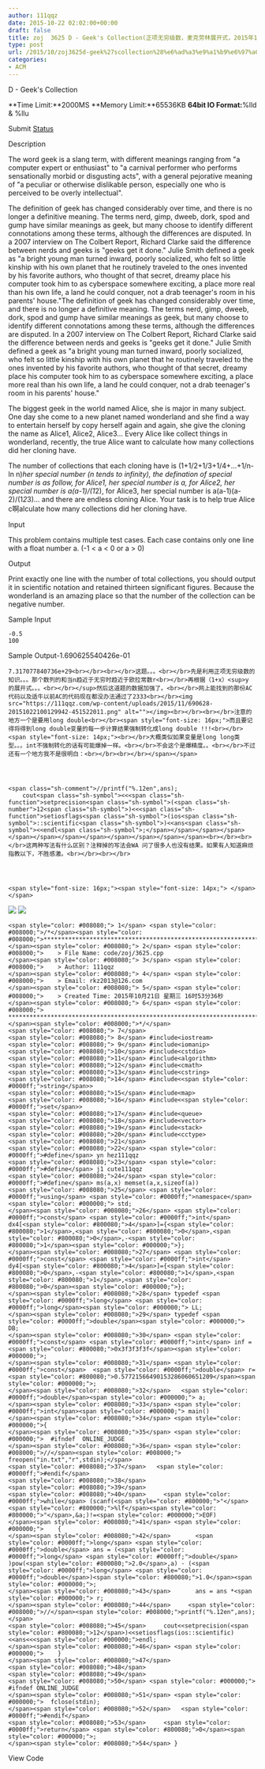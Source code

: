 ```yaml
---
author: 111qqz
date: 2015-10-22 02:02:00+00:00
draft: false
title: zoj  3625 D - Geek's Collection(正项无穷级数，麦克劳林展开式，2015年10月AC)
type: post
url: /2015/10/zoj3625d-geek%27scollection%28%e6%ad%a3%e9%a1%b9%e6%97%a0%e7%a9%b7%e7%ba%a7%e6%95%b0%ef%bc%8c%e9%ba%a6%e5%85%8b%e5%8a%b3%e6%9e%97%e5%b1%95%e5%bc%80%e5%bc%8f%ef%bc%8c2015%e5%b9%b410%e6%9c%88ac%29/
categories:
- ACM
---
```





D - Geek's Collection


**Time Limit:**2000MS **Memory Limit:**65536KB **64bit IO Format:**%lld & %llu


Submit [Status](http://acm.hust.edu.cn/vjudge/contest/view.action?cid=95597#status//D/0)













Description







The word geek is a slang term, with different meanings ranging from "a computer expert or enthusiast" to "a carnival performer who performs sensationally morbid or disgusting acts", with a general pejorative meaning of "a peculiar or otherwise dislikable person, especially one who is perceived to be overly intellectual".




The definition of geek has changed considerably over time, and there is no longer a definitive meaning. The terms nerd, gimp, dweeb, dork, spod and gump have similar meanings as geek, but many choose to identify different connotations among these terms, although the differences are disputed. In a 2007 interview on The Colbert Report, Richard Clarke said the difference between nerds and geeks is "geeks get it done." Julie Smith defined a geek as "a bright young man turned inward, poorly socialized, who felt so little kinship with his own planet that he routinely traveled to the ones invented by his favorite authors, who thought of that secret, dreamy place his computer took him to as cyberspace somewhere exciting, a place more real than his own life, a land he could conquer, not a drab teenager's room in his parents' house."The definition of geek has changed considerably over time, and there is no longer a definitive meaning. The terms nerd, gimp, dweeb, dork, spod and gump have similar meanings as geek, but many choose to identify different connotations among these terms, although the differences are disputed. In a 2007 interview on The Colbert Report, Richard Clarke said the difference between nerds and geeks is "geeks get it done." Julie Smith defined a geek as "a bright young man turned inward, poorly socialized, who felt so little kinship with his own planet that he routinely traveled to the ones invented by his favorite authors, who thought of that secret, dreamy place his computer took him to as cyberspace somewhere exciting, a place more real than his own life, a land he could conquer, not a drab teenager's room in his parents' house."




The biggest geek in the world named Alice, she is major in many subject. One day she come to a new planet named wonderland and she find a way to entertain herself by copy herself again and again, she give the cloning the name as Alice1, Alice2, Alice3... Every Alice like collect things in wonderland, recently, the true Alice want to calculate how many collections did her cloning have.




The number of collections that each cloning have is (1+1/2+1/3+1/4+...+1/n-ln n)*her special number (n tends to infinity), the defination of special number is as follow, for Alice1, her special number is a, for Alice2, her special number is a(a-1)/(1*2), for Alice3, her special number is a(a-1)(a-2)/(1*2*3)... and there are endless cloning Alice. Your task is to help true Alice c啊alculate how many collections did her cloning have.













Input







This problem contains multiple test cases. Each case contains only one line with a float number a. (-1 < a < 0 or a > 0)













Output







Print exactly one line with the number of total collections, you should output it in scientific notation and retained thirteen significant figures. Because the wonderland is an amazing place so that the number of the collection can be negative number.













Sample Input






    
    -0.5
    100
    













Sample Output-1.690625540426e-01






    
    7.317077840736e+29<br></br><br></br>这题。。。<br></br>先是利用正项无穷级数的知识。。。那个数列的和当n趋近于无穷时趋近于欧拉常数r<br></br>再根据（1+x）<sup>y   的展开式。。。<br></br></sup>然后这道题的数据加强了。<br></br>网上能找到的那份AC代码以及适牛以前AC的代码现在都没办法通过了2333<br></br><img src="https://111qqz.com/wp-content/uploads/2015/11/690628-20151022100129942-451522011.png" alt=""></img><br></br><br></br>注意的地方一个是要用long double<br></br><span style="font-size: 16px;">而且要记得将得到long double变量的每一步计算结果强制转化成long double !!!<br></br><span style="font-size: 14px;"><br></br>大概类似如果变量是long long类型。。。int不强制转化的话有可能爆掉一样。<br></br>不会这个是爆精度。。<br></br>不过还有一个地方我不是很明白：<br></br><br></br></span></span>



    
    <span class="sh-comment">//printf("%.12en",ans);
    	cout<span class="sh-symbol"><<<span class="sh-function">setprecision<span class="sh-symbol">(<span class="sh-number">12<span class="sh-symbol">)<<<span class="sh-function">setiosflags<span class="sh-symbol">(ios<span class="sh-symbol">::scientific<span class="sh-symbol">)<<ans<span class="sh-symbol"><<endl<span class="sh-symbol">;</span></span></span></span></span></span></span></span></span></span></span></span><br></br><br></br>这两种写法有什么区别？注释掉的写法会WA 问了很多人也没有结果。如果有人知道麻烦指教以下，不胜感激。<br></br><br></br>



    
    <span style="font-size: 16px;"><span style="font-size: 14px;"> </span></span>




![](https://111qqz.com/wp-content/uploads/2015/11/ContractedBlock34.gif)
![](https://111qqz.com/wp-content/uploads/2015/11/ExpandedBlockStart34.gif)





    
    <span style="color: #008080;"> 1</span> <span style="color: #008000;">/*</span><span style="color: #008000;">************************************************************************
    </span><span style="color: #008080;"> 2</span> <span style="color: #008000;">    > File Name: code/zoj/3625.cpp
    </span><span style="color: #008080;"> 3</span> <span style="color: #008000;">    > Author: 111qqz
    </span><span style="color: #008080;"> 4</span> <span style="color: #008000;">    > Email: rkz2013@126.com
    </span><span style="color: #008080;"> 5</span> <span style="color: #008000;">    > Created Time: 2015年10月21日 星期三 16时53分36秒
    </span><span style="color: #008080;"> 6</span> <span style="color: #008000;"> ***********************************************************************</span><span style="color: #008000;">*/</span>
    <span style="color: #008080;"> 7</span> 
    <span style="color: #008080;"> 8</span> #include<iostream>
    <span style="color: #008080;"> 9</span> #include<iomanip>
    <span style="color: #008080;">10</span> #include<cstdio>
    <span style="color: #008080;">11</span> #include<algorithm>
    <span style="color: #008080;">12</span> #include<cmath>
    <span style="color: #008080;">13</span> #include<cstring>
    <span style="color: #008080;">14</span> #include<<span style="color: #0000ff;">string</span>>
    <span style="color: #008080;">15</span> #include<map>
    <span style="color: #008080;">16</span> #include<<span style="color: #0000ff;">set</span>>
    <span style="color: #008080;">17</span> #include<queue>
    <span style="color: #008080;">18</span> #include<vector>
    <span style="color: #008080;">19</span> #include<stack>
    <span style="color: #008080;">20</span> #include<cctype>
    <span style="color: #008080;">21</span> 
    <span style="color: #008080;">22</span> <span style="color: #0000ff;">#define</span> yn hez111qqz
    <span style="color: #008080;">23</span> <span style="color: #0000ff;">#define</span> j1 cute111qqz
    <span style="color: #008080;">24</span> <span style="color: #0000ff;">#define</span> ms(a,x) memset(a,x,sizeof(a))
    <span style="color: #008080;">25</span> <span style="color: #0000ff;">using</span> <span style="color: #0000ff;">namespace</span><span style="color: #000000;"> std;
    </span><span style="color: #008080;">26</span> <span style="color: #0000ff;">const</span> <span style="color: #0000ff;">int</span> dx4[<span style="color: #800080;">4</span>]={<span style="color: #800080;">1</span>,<span style="color: #800080;">0</span>,<span style="color: #800080;">0</span>,-<span style="color: #800080;">1</span><span style="color: #000000;">};
    </span><span style="color: #008080;">27</span> <span style="color: #0000ff;">const</span> <span style="color: #0000ff;">int</span> dy4[<span style="color: #800080;">4</span>]={<span style="color: #800080;">0</span>,-<span style="color: #800080;">1</span>,<span style="color: #800080;">1</span>,<span style="color: #800080;">0</span><span style="color: #000000;">};
    </span><span style="color: #008080;">28</span> typedef <span style="color: #0000ff;">long</span> <span style="color: #0000ff;">long</span><span style="color: #000000;"> LL;
    </span><span style="color: #008080;">29</span> typedef <span style="color: #0000ff;">double</span><span style="color: #000000;"> DB;
    </span><span style="color: #008080;">30</span> <span style="color: #0000ff;">const</span> <span style="color: #0000ff;">int</span> inf = <span style="color: #800080;">0x3f3f3f3f</span><span style="color: #000000;">;
    </span><span style="color: #008080;">31</span> <span style="color: #0000ff;">const</span>  <span style="color: #0000ff;">double</span> r=  <span style="color: #800080;">0.57721566490153286060651209</span><span style="color: #000000;">;
    </span><span style="color: #008080;">32</span>   <span style="color: #0000ff;">double</span><span style="color: #000000;"> a;
    </span><span style="color: #008080;">33</span> <span style="color: #0000ff;">int</span><span style="color: #000000;"> main()
    </span><span style="color: #008080;">34</span> <span style="color: #000000;">{
    </span><span style="color: #008080;">35</span> <span style="color: #000000;">  #ifndef  ONLINE_JUDGE
    </span><span style="color: #008080;">36</span> <span style="color: #008000;">//</span><span style="color: #008000;">   freopen("in.txt","r",stdin);</span>
    <span style="color: #008080;">37</span>   <span style="color: #0000ff;">#endif</span>
    <span style="color: #008080;">38</span> 
    <span style="color: #008080;">39</span> 
    <span style="color: #008080;">40</span>     <span style="color: #0000ff;">while</span> (scanf(<span style="color: #800000;">"</span><span style="color: #800000;">%lf</span><span style="color: #800000;">"</span>,&a;)!=<span style="color: #000000;">EOF)
    </span><span style="color: #008080;">41</span> <span style="color: #000000;">    {
    </span><span style="color: #008080;">42</span>       <span style="color: #0000ff;">long</span> <span style="color: #0000ff;">double</span> ans = (<span style="color: #0000ff;">long</span> <span style="color: #0000ff;">double</span> )pow(<span style="color: #800080;">2.0</span>,a) - (<span style="color: #0000ff;">long</span> <span style="color: #0000ff;">double</span>)<span style="color: #800080;">1.0</span><span style="color: #000000;">;
    </span><span style="color: #008080;">43</span>       ans = ans *<span style="color: #000000;"> r;
    </span><span style="color: #008080;">44</span>     <span style="color: #008000;">//</span><span style="color: #008000;">printf("%.12en",ans);</span>
    <span style="color: #008080;">45</span>     cout<<setprecision(<span style="color: #800080;">12</span>)<<setiosflags(ios::scientific)<<ans<<<span style="color: #000000;">endl;
    </span><span style="color: #008080;">46</span> <span style="color: #000000;">    }
    </span><span style="color: #008080;">47</span> 
    <span style="color: #008080;">48</span> 
    <span style="color: #008080;">49</span> 
    <span style="color: #008080;">50</span> <span style="color: #000000;"> #ifndef ONLINE_JUDGE
    </span><span style="color: #008080;">51</span> <span style="color: #000000;">  fclose(stdin);
    </span><span style="color: #008080;">52</span>   <span style="color: #0000ff;">#endif</span>
    <span style="color: #008080;">53</span>     <span style="color: #0000ff;">return</span> <span style="color: #800080;">0</span><span style="color: #000000;">;
    </span><span style="color: #008080;">54</span> }





View Code






    
     










